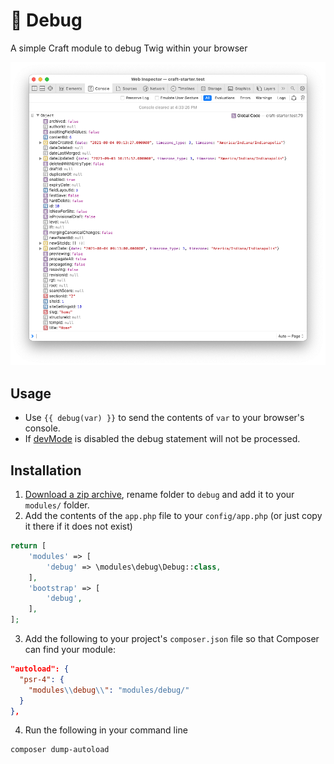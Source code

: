 # 🐞 Debug
A simple Craft module to debug Twig within your browser

<img src="example.png">

## Usage
- Use `{{ debug(var) }}` to send the contents of `var` to your browser's console.
- If [devMode](https://craftcms.com/docs/3.x/config/config-settings.html#devmode) is disabled the debug statement will not be processed.

## Installation
1. [Download a zip archive](https://github.com/trendyminds/craft-debug/archive/master.zip), rename folder to `debug` and add it to your `modules/` folder.
2. Add the contents of the `app.php` file to your `config/app.php` (or just copy it there if it does not exist)
```php
return [
	'modules' => [
		'debug' => \modules\debug\Debug::class,
	],
	'bootstrap' => [
		'debug',
	],
];
```
3. Add the following to your project's `composer.json` file so that Composer can find your module:
```json
"autoload": {
  "psr-4": {
    "modules\\debug\\": "modules/debug/"
  }
},
```

4. Run the following in your command line
```sh
composer dump-autoload
```

